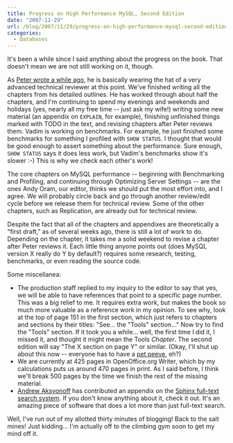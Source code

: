 ```yaml
---
title: Progress on High Performance MySQL, Second Edition
date: "2007-11-29"
url: /blog/2007/11/29/progress-on-high-performance-mysql-second-edition/
categories:
  - Databases
---
```

It's been a while since I said anything about the progress on the book. That doesn't mean we are not still working on it, though.

As [Peter wrote a while ago][1], he is basically wearing the hat of a very advanced technical reviewer at this point. We've finished writing all the chapters from his detailed outlines. He has worked through about half the chapters, and I'm continuing to spend my evenings and weekends and holidays (yes, nearly all my free time -- just ask my wife!) writing some new material (an appendix on `EXPLAIN`, for example), finishing unfinished things marked with TODO in the text, and revising chapters after Peter reviews them. Vadim is working on benchmarks. For example, he just finished some benchmarks for something I profiled with `SHOW STATUS`. I thought that would be good enough to assert something about the performance. Sure enough, `SHOW STATUS` says it does less work, but Vadim's benchmarks show it's slower :-) This is why we check each other's work!

The core chapters on MySQL performance -- beginning with Benchmarking and Profiling, and continuing through Optimizing Server Settings -- are the ones Andy Oram, our editor, thinks we should put the most effort into, and I agree. We will probably circle back and go through another review/edit cycle before we release them for technical review. Some of the other chapters, such as Replication, are already out for technical review.

Despite the fact that all of the chapters and appendixes are theoretically a "first draft," as of several weeks ago, there is still a lot of work to do. Depending on the chapter, it takes me a solid weekend to revise a chapter after Peter reviews it. Each little thing anyone points out (does MySQL version X really do Y by default?) requires some research, testing, benchmarks, or even reading the source code.

Some miscellanea:

*   The production staff replied to my inquiry to the editor to say that yes, we will be able to have references that point to a specific page number. This was a big relief to me. It requires extra work, but makes the book so much more valuable as a reference work in my opinion. To see why, look at the top of page 151 in the first section, which just refers to chapters and sections by their titles: "See&#8230; the "Tools" section&#8230;" Now try to find the "Tools" section. If it took you a while&#8230; well, the first time I did it, I missed it, and thought it might mean the Tools *Chapter*. The second edition will say "The X section on page Y" or similar. (Okay, I'll shut up about this now -- everyone has to have a [pet peeve][2], eh?)
*   We are currently at 425 pages in OpenOffice.org Writer, which by my calculations puts us around 470 pages in print. As I said before, I think we'll break 500 pages by the time we finish the rest of the missing material.
*   [Andrew Aksyonoff][3] has contributed an appendix on the [Sphinx full-text search system][4]. If you don't know anything about it, check it out. It's an amazing piece of software that does a lot more than just full-text search.

Well, I've run out of my allotted thirty minutes of blogging! Back to the salt mines! Just kidding&#8230; I'm actually off to the climbing gym soon to get my mind off it.

 [1]: http://www.mysqlperformanceblog.com/2007/11/12/how-we-work-on-high-performance-mysql-second-edition/
 [2]: /blog/2007/02/14/review-of-pro-nagios-20-and-nagios-system-and-network-monitoring/
 [3]: http://shodan.ru/
 [4]: http://www.sphinxsearch.com/
